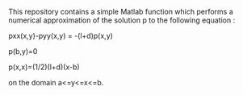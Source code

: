 This repository contains a simple Matlab function which performs a numerical approximation of the solution p to the following equation :

pxx(x,y)-pyy(x,y) = -(l+d)p(x,y)

p(b,y)=0

p(x,x)=(1/2)(l+d)(x-b)

on the domain a<=y<=x<=b.
